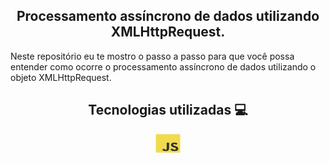 <h2 align="center"> Processamento assíncrono de dados utilizando XMLHttpRequest.</h2>

Neste repositório eu te mostro o passo a passo para que você possa entender como ocorre o processamento assíncrono de dados utilizando o objeto XMLHttpRequest.








<h2 align="center"> Tecnologias utilizadas 💻</h2>
<div align="center" style="display: inline_block">
  <img align="center" alt="JS" height="30" width="40" src="https://raw.githubusercontent.com/devicons/devicon/master/icons/javascript/javascript-original.svg">
</div>
